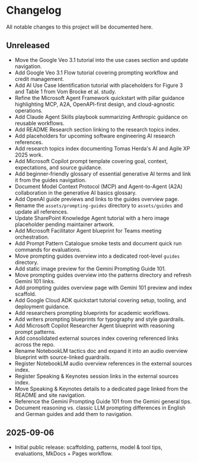 # Changelog

All notable changes to this project will be documented here.

## Unreleased
- Move the Google Veo 3.1 tutorial into the use cases section and update navigation.
- Add Google Veo 3.1 Flow tutorial covering prompting workflow and credit management.
- Add AI Use Case Identification tutorial with placeholders for Figure 3 and Table 1 from Vom Brocke et al. study.
- Refine the Microsoft Agent Framework quickstart with pillar guidance highlighting MCP, A2A, OpenAPI-first design, and cloud-agnostic operations.
- Add Claude Agent Skills playbook summarizing Anthropic guidance on reusable workflows.
- Add README Research section linking to the research topics index.
- Add placeholders for upcoming software engineering AI research references.
- Add research topics index documenting Tomas Herda's AI and Agile XP 2025 work.
- Add Microsoft Copilot prompt template covering goal, context, expectations, and source guidance.
- Add beginner-friendly glossary of essential generative AI terms and link it from the guides navigation.
- Document Model Context Protocol (MCP) and Agent-to-Agent (A2A) collaboration in the generative AI basics glossary.
- Add OpenAI guide previews and links to the guides overview page.
- Rename the `assets/prompting-guides` directory to `assets/guides` and update all references.
- Update SharePoint Knowledge Agent tutorial with a hero image placeholder pending maintainer artwork.
- Add Microsoft Facilitator Agent blueprint for Teams meeting orchestration.
- Add Prompt Pattern Catalogue smoke tests and document quick run commands for evaluations.
- Move prompting guides overview into a dedicated root-level `guides` directory.
- Add static image preview for the Gemini Prompting Guide 101.
- Move prompting guides overview into the patterns directory and refresh Gemini 101 links.
- Add prompting guides overview page with Gemini 101 preview and index scaffold.
- Add Google Cloud ADK quickstart tutorial covering setup, tooling, and deployment guidance.
- Add researchers prompting blueprints for academic workflows.
- Add writers prompting blueprints for typography and style guardrails.
- Add Microsoft Copilot Researcher Agent blueprint with reasoning prompt patterns.
- Add consolidated external sources index covering referenced links across the repo.
- Rename NotebookLM tactics doc and expand it into an audio overview blueprint with source-linked guardrails.
- Register NotebookLM audio overview references in the external sources index.
- Register Speaking & Keynotes session links in the external sources index.
- Move Speaking & Keynotes details to a dedicated page linked from the README and site navigation.
- Reference the Gemini Prompting Guide 101 from the Gemini general tips.
- Document reasoning vs. classic LLM prompting differences in English and German guides and add them to navigation.

## 2025-09-06
- Initial public release: scaffolding, patterns, model & tool tips, evaluations, MkDocs + Pages workflow.
